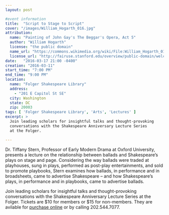 ```yaml
---
layout: post

#event information
title:  "Script to Stage to Script"
cover: "/images/William_Hogarth_016.jpg"
attribution:
  name: "Painting of John Gay's The Beggar's Opera, Act 5"
  author: "William Hogarth"
  license: "the public domain"
  name_url: "https://commons.wikimedia.org/wiki/File:William_Hogarth_016.jpg"
  license_url: "http://fairuse.stanford.edu/overview/public-domain/welcome"
date:   "2016-03-17 21:00 -0400"
creation: "2016-03-11"
start_time: "7:00 PM"
end_time: "9:00 PM"
location:
  name: "Folger Shakespeare Library"
  address:
    - "201 E Capitol St SE"
  city: Washington
  state: DC
  zip: 20003
tags: [ 'Folger Shakespeare Library', 'Arts', 'Lectures' ]
excerpt: >
  Join leading scholars for insightful talks and thought-provoking
  conversations with the Shakespeare Anniversary Lecture Series
  at the Folger. 

---
```


Dr. Tiffany Stern, Professor of Early Modern Drama at Oxford
University, presents a lecture on the relationship between ballads
and Shakespeare’s plays on stage and page. Considering the way ballads
were traded at playhouses, sung in plays, performed as post-play
entertainments, and sold to promote playbooks, Stern examines how
ballads, in performance and in broadsheets, came to advertise
Shakespeare – and how Shakespeare’s plays, in performance and in
playbooks, came to advertise ballads.

Join leading scholars for insightful talks and thought-provoking
conversations with the Shakespeare Anniversary Lecture Series
at the Folger. Tickets are $10 for members or $15 for non-members.
They are avilable for [purchase online](http://www.folger.edu/events/tiffany-stern-script-stage-script) or by calling 202.544.7077.

